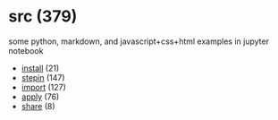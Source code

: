# src (379)
some python, markdown, and javascript+css+html examples in jupyter notebook

+ [install](install/README.md) (21)
+ [stepin](stepin/README.md) (147)
+ [import](import/README.md) (127)
+ [apply](apply/README.md) (76)
+ [share](share/README.md) (8)
